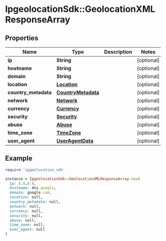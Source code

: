# IpgeolocationSdk::GeolocationXMLResponseArray

## Properties

| Name | Type | Description | Notes |
| ---- | ---- | ----------- | ----- |
| **ip** | **String** |  | [optional] |
| **hostname** | **String** |  | [optional] |
| **domain** | **String** |  | [optional] |
| **location** | [**Location**](Location.md) |  | [optional] |
| **country_metadata** | [**CountryMetadata**](CountryMetadata.md) |  | [optional] |
| **network** | [**Network**](Network.md) |  | [optional] |
| **currency** | [**Currency**](Currency.md) |  | [optional] |
| **security** | [**Security**](Security.md) |  | [optional] |
| **abuse** | [**Abuse**](Abuse.md) |  | [optional] |
| **time_zone** | [**TimeZone**](TimeZone.md) |  | [optional] |
| **user_agent** | [**UserAgentData**](UserAgentData.md) |  | [optional] |

## Example

```ruby
require 'ipgeolocation_sdk'

instance = IpgeolocationSdk::GeolocationXMLResponseArray.new(
  ip: 8.8.8.8,
  hostname: dns.google,
  domain: google.com,
  location: null,
  country_metadata: null,
  network: null,
  currency: null,
  security: null,
  abuse: null,
  time_zone: null,
  user_agent: null
)
```


